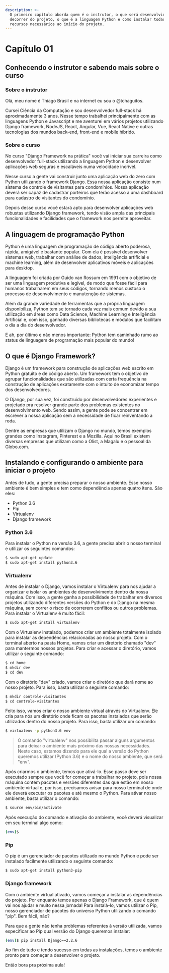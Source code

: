 ```yaml
---
description: >-
  O primeiro capítulo aborda quem é o instrutor, o que será desenvolvido no
  decorrer do projeto, o que é a linguagem Python e como instalar todas os
  recursos necessários ao início do projeto.
---
```


# Capítulo 01

## Conhecendo o instrutor e sabendo mais sobre o curso

### **Sobre o instrutor**

Olá, meu nome é Thiago Brasil e na internet eu sou o @tchaguitos.

Cursei Ciência da Computação e sou desenvolvedor full-stack há aproximadamente 3 anos. Nesse tempo trabalhei principalmente com as linguagens Python e Javascript e me aventurei em vários projetos utilizando Django framework, NodeJS, React, Angular, Vue, React Native e outras tecnologias dos mundos back-end, front-end e mobile híbrido.

### **Sobre o curso**

No curso "Django Framework na prática" você vai iniciar sua carreira como desenvolvedor full-stack utilizando a linguagem Python e desenvolver aplicações web seguras e escaláveis numa velocidade incrível.

Nesse curso a gente vai construir junto uma aplicação web do zero com Python utilizando o framework Django. Essa nossa aplicação consiste num sistema de controle de visitantes para condomínios. Nossa aplicação deverá ser capaz de cadastrar porteiros que terão acesso a uma dashboard para cadastro de visitantes do condomínio. 

Depois desse curso você estará apto para desenvolver aplicações web robustas utilizando Django framework, tendo visão ampla das principais funcionalidades e facilidades que o framework nos permite aproveitar.

## A linguagem de programação Python

Python é uma linguagem de programação de código aberto poderosa, rápida, amigável e bastante popular. Com ela é possível desenvolver sistemas web, trabalhar com análise de dados, inteligência artificial e machine learning, além de desenvolver aplicativos móveis e aplicações para desktop.

A linguagem foi criada por Guido van Rossum em 1991 com o objetivo de ser uma linguagem produtiva e legível, de modo que fosse fácil para humanos trabalharem em seus códigos, tornando menos custoso o processo de desenvolvimento e manutenção de sistemas.

Além da grande variedade de ferramentas que a própria linguagem disponibiliza, Python tem se tornado cada vez mais comum devido a sua utilização em áreas como Data Science, Machine Learning e Inteligência Artificial e, com isso, ganhado diversas bibliotecas e módulos que facilitam o dia a dia do desenvolvedor.

E ah, por último e não menos importante: Python tem caminhado rumo ao status de linguagem de programação mais popular do mundo!

## O que é Django Framework?

Django é um framework para construção de aplicações web escrito em Python gratuito e de código aberto. Um framework tem o objetivo de agrupar funcionalidades que são utilizadas com certa frequência na construção de aplicações exatamente com o intuito de economizar tempo dos desenvolvedores.

O Django, por sua vez, foi construído por desenvolvedores experientes e projetado pra resolver grande parte dos problemas existentes no desenvolvimento web. Sendo assim, a gente pode se concentrar em escrever a nossa aplicação sem a necessidade de ficar reinventando a roda.

Dentre as empresas que utilizam o Django no mundo, temos exemplos grandes como Instagram, Pinterest e a Mozilla. Aqui no Brasil existem diversas empresas que utilizam como a Olist, a Magalu e o pessoal da Globo.com.

## Instalando e configurando o ambiente para iniciar o projeto

Antes de tudo, a gente precisa preparar o nosso ambiente. Esse nosso ambiente é bem simples e tem como dependência apenas quatro itens. São eles:

* Python 3.6
* Pip
* Virtualenv
* Django framework

### **Python 3.6**

Para instalar o Python na versão 3.6, a gente precisa abrir o nosso terminal e utilizar os seguintes comandos:

```bash
$ sudo apt-get update
$ sudo apt-get install python3.6
```

### **Virtualenv**

Antes de instalar o Django, vamos instalar o Virtualenv para nos ajudar a organizar e isolar os ambientes de desenvolvimento dentro da nossa máquina. Com isso, a gente ganha a possibilidade de trabalhar em diversos projetos utilizando diferentes versões do Python e do Django na mesma máquina, sem correr o risco de ocorrerem conflitos ou outros problemas. Para instalar o Virtualenv é muito fácil:

```bash
$ sudo apt-get install virtualenv
```

Com o Virtualenv instalado, podemos criar um ambiente totalmente isolado para instalar as dependências relacionadas ao nosso projeto. Com o terminal aberto na pasta Home, vamos criar um diretório chamado "dev" para mantermos nossos projetos. Para criar e acessar o diretório, vamos utilizar o seguinte comando:

```bash
$ cd home
$ mkdir dev
$ cd dev
```

Com o diretório "dev" criado, vamos criar o diretório que dará nome ao nosso projeto. Para isso, basta utilizar o seguinte comando:

```bash
$ mkdir controle-visitantes
$ cd controle-visitantes
```

Feito isso, vamos criar o nosso ambiente virtual através do Virtualenv. Ele cria para nós um diretório onde ficam os pacotes instalados que serão utilizados dentro do nosso projeto. Para isso, basta utilizar um comando:

```bash
$ virtualenv -p python3.6 env
```

> O comando "virtualenv" nos possibilita passar alguns argumentos para deixar o ambiente mais próximo das nossas necessidades. Neste caso, estamos dizendo para ele qual a versão do Python queremos utilizar \(Python 3.6\) e o nome do nosso ambiente, que será "env".

Após criarmos o ambiente, temos que ativá-lo. Esse passo deve ser executado sempre que você for começar a trabalhar no projeto, pois nossa máquina contém pacotes e versões diferentes das que estão em nosso ambiente virtual e, por isso, precisamos avisar para nosso terminal de onde ele deverá executar os pacotes e até mesmo o Python. Para ativar nosso ambiente, basta utilizar o comando:

```bash
$ source env/bin/activate
```

Após execução do comando e ativação do ambiente, você deverá visualizar em seu terminal algo como:

```bash
(env)$
```

### **Pip**

O pip é um gerenciador de pacotes utilizado no mundo Python e pode ser instalado facilmente utilizando o seguinte comando:

```bash
$ sudo apt-get install python3-pip
```

### **Django framework**

Com o ambiente virtual ativado, vamos começar a instalar as dependências do projeto. Por enquanto temos apenas o Django Framework, que é quem vai nos ajudar e muito nessa jornada! Para instalá-lo, vamos utilizar o Pip, nosso gerenciador de pacotes do universo Python utilizando o comando "pip". Bem fácil, não?

Para que a gente não tenha problemas referentes à versão utilizada, vamos especificar ao Pip qual versão do Django queremos instalar:

```bash
(env)$ pip install Django==2.2.6
```

Ao fim de tudo e tendo sucesso em todas as instalações, temos o ambiente pronto para começar a desenvolver o projeto.

Então bora pra próxima aula!

